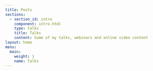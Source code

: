 ```yaml
---
title: Posts
sections:
  - section_id: intro
    component: intro.html
    type: talks
    title: Talks
    content: Some of my talks, webinars and online video content
layout: home
menu:
  main:
    weight: 1
    name: Talks
---
```

